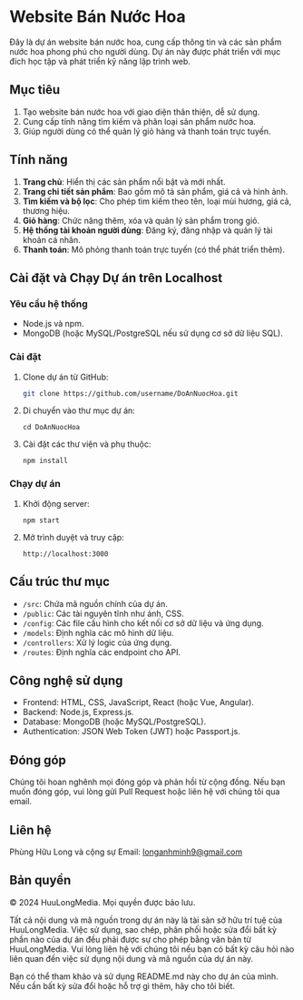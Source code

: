 
# Website Bán Nước Hoa

Đây là dự án website bán nước hoa, cung cấp thông tin và các sản phẩm nước hoa phong phú cho người dùng. Dự án này được phát triển với mục đích học tập và phát triển kỹ năng lập trình web.

## Mục tiêu

1. Tạo website bán nước hoa với giao diện thân thiện, dễ sử dụng.
2. Cung cấp tính năng tìm kiếm và phân loại sản phẩm nước hoa.
3. Giúp người dùng có thể quản lý giỏ hàng và thanh toán trực tuyến.

## Tính năng

1. **Trang chủ**: Hiển thị các sản phẩm nổi bật và mới nhất.
2. **Trang chi tiết sản phẩm**: Bao gồm mô tả sản phẩm, giá cả và hình ảnh.
3. **Tìm kiếm và bộ lọc**: Cho phép tìm kiếm theo tên, loại mùi hương, giá cả, thương hiệu.
4. **Giỏ hàng**: Chức năng thêm, xóa và quản lý sản phẩm trong giỏ.
5. **Hệ thống tài khoản người dùng**: Đăng ký, đăng nhập và quản lý tài khoản cá nhân.
6. **Thanh toán**: Mô phỏng thanh toán trực tuyến (có thể phát triển thêm).

## Cài đặt và Chạy Dự án trên Localhost

### Yêu cầu hệ thống

- Node.js và npm.
- MongoDB (hoặc MySQL/PostgreSQL nếu sử dụng cơ sở dữ liệu SQL).

### Cài đặt

1. Clone dự án từ GitHub:

   ```bash
   git clone https://github.com/username/DoAnNuocHoa.git
   ```

2. Di chuyển vào thư mục dự án:

   ```
   cd DoAnNuocHoa
   ```

3. Cài đặt các thư viện và phụ thuộc:

   ```
   npm install
   ```

### Chạy dự án

1. Khởi động server:

   ```
   npm start
   ```

2. Mở trình duyệt và truy cập:

   ```
   http://localhost:3000
   ```

## Cấu trúc thư mục

- `/src`: Chứa mã nguồn chính của dự án.
- `/public`: Các tài nguyên tĩnh như ảnh, CSS.
- `/config`: Các file cấu hình cho kết nối cơ sở dữ liệu và ứng dụng.
- `/models`: Định nghĩa các mô hình dữ liệu.
- `/controllers`: Xử lý logic của ứng dụng.
- `/routes`: Định nghĩa các endpoint cho API.

## Công nghệ sử dụng

- Frontend: HTML, CSS, JavaScript, React (hoặc Vue, Angular).
- Backend: Node.js, Express.js.
- Database: MongoDB (hoặc MySQL/PostgreSQL).
- Authentication: JSON Web Token (JWT) hoặc Passport.js.

## Đóng góp

Chúng tôi hoan nghênh mọi đóng góp và phản hồi từ cộng đồng. Nếu bạn muốn đóng góp, vui lòng gửi Pull Request hoặc liên hệ với chúng tôi qua email.

## Liên hệ

Phùng Hữu Long và cộng sự
Email: longanhminh9@gmail.com

## Bản quyền

© 2024 HuuLongMedia. Mọi quyền được bảo lưu.

Tất cả nội dung và mã nguồn trong dự án này là tài sản sở hữu trí tuệ của HuuLongMedia. Việc sử dụng, sao chép, phân phối hoặc sửa đổi bất kỳ phần nào của dự án đều phải được sự cho phép bằng văn bản từ HuuLongMedia. Vui lòng liên hệ với chúng tôi nếu bạn có bất kỳ câu hỏi nào liên quan đến việc sử dụng nội dung và mã nguồn của dự án này.

Bạn có thể tham khảo và sử dụng README.md này cho dự án của mình. Nếu cần bất kỳ sửa đổi hoặc hỗ trợ gì thêm, hãy cho tôi biết.
